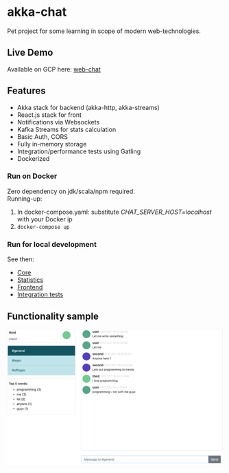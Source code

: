 # akka-chat

Pet project for some learning in scope of modern web-technologies.

## Live Demo
Available on GCP here: [web-chat](http://35.242.217.130)  

## Features
* Akka stack for backend (akka-http, akka-streams)
* React.js stack for front
* Notifications via Websockets
* Kafka Streams for stats calculation
* Basic Auth, CORS
* Fully in-memory storage
* Integration/performance tests using Gatling
* Dockerized

### Run on Docker
Zero dependency on jdk/scala/npm required.  
Running-up:  
1. In docker-compose.yaml: substitute *CHAT_SERVER_HOST=localhost* with your Docker ip
2. `docker-compose up`

### Run for local development
See then:  
* [Core](/core/README.md)  
* [Statistics](/stats/README.md)  
* [Frontend](/ui/README.md)  
* [Integration tests](/itest/README.md)  

## Functionality sample
![Home view](web-chat-view.png)
